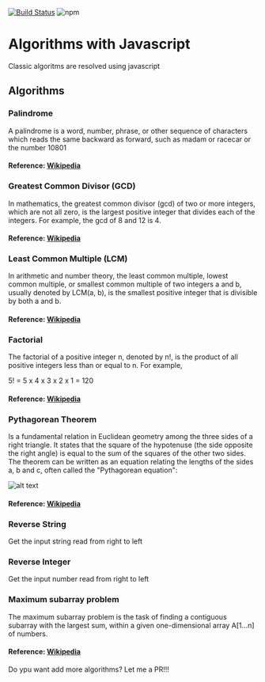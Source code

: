 [![Build Status](https://travis-ci.org/wooltar/stunning-algorithms.svg?branch=master)](https://travis-ci.org/wooltar/stunning-algorithms)
![npm](https://img.shields.io/npm/v/npm.svg)

# Algorithms with Javascript

Classic algoritms are resolved using javascript

## Algorithms

### Palindrome

A palindrome is a word, number, phrase, or other sequence of characters which reads the same backward as forward, such as madam or racecar or the number 10801

#### Reference: [Wikipedia](https://en.wikipedia.org/wiki/Palindrome)


### Greatest Common Divisor (GCD)

In mathematics, the greatest common divisor (gcd) of two or more integers, which are not all zero, is the largest positive integer that divides each of the integers. For example, the gcd of 8 and 12 is 4.

#### Reference: [Wikipedia](https://en.wikipedia.org/wiki/Greatest_common_divisor)


### Least Common Multiple (LCM)

In arithmetic and number theory, the least common multiple, lowest common multiple, or smallest common multiple of two integers a and b, usually denoted by LCM(a, b), is the smallest positive integer that is divisible by both a and b.

#### Reference: [Wikipedia](https://en.wikipedia.org/wiki/Least_common_multiple)


### Factorial

The factorial of a positive integer n, denoted by n!, is the product of all positive integers less than or equal to n. For example,
  <p class="text-center"> 5! = 5 x 4 x 3 x 2 x 1 = 120</p>

#### Reference: [Wikipedia](https://en.wikipedia.org/wiki/Factorial)


### Pythagorean Theorem
Is a fundamental relation in Euclidean geometry among the three sides of a right triangle. It states that the square of the hypotenuse (the side opposite the right angle) is equal to the sum of the squares of the other two sides. The theorem can be written as an equation relating the lengths of the sides a, b and c, often called the "Pythagorean equation":

![alt text](https://wikimedia.org/api/rest_v1/media/math/render/svg/92333b53991e3ea02f5d6384bac4911ae3060a1e)

#### Reference: [Wikipedia](https://en.wikipedia.org/wiki/Pythagorean_theorem)


### Reverse String 

Get the input string read from right to left


### Reverse Integer 

Get the input number read from right to left


### Maximum subarray problem

The maximum subarray problem is the task of finding a contiguous subarray with the largest sum, within a given one-dimensional array A[1...n] of numbers.

#### Reference: [Wikipedia](https://en.wikipedia.org/wiki/Maximum_subarray_problem)



Do ypu want add more algorithms? Let me a PR!!!
 
